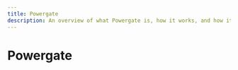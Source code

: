 ```yaml
---
title: Powergate
description: An overview of what Powergate is, how it works, and how it can be used in applications.
---
```


# Powergate
